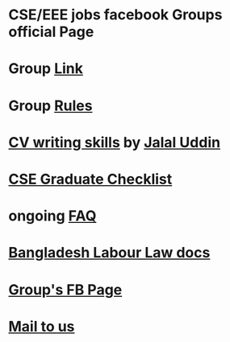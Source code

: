 # CSE/EEE jobs facebook Groups official Page

# Group [Link](https://www.facebook.com/groups/eee.cse)

# Group [Rules](https://cse-eee-jobs-bd.github.io/rules)
# [CV writing skills](https://www.facebook.com/notes/cseeee-jobs-in-bangladesh/cv-writing-skills-by-jalal-uddin/2322323847796629)  by [Jalal Uddin](https://www.facebook.com/jalal.net)
# [CSE Graduate Checklist](https://trello.com/b/0bKxmpuK/cse-graduate-checklist)
# ongoing [FAQ](https://www.facebook.com/notes/cseeee-jobs-in-bangladesh/faq/1353620508000306/)

# [Bangladesh Labour Law docs](https://www.facebook.com/notes/cseeee-jobs-in-bangladesh/bangladesh-labor-law-references/1552060524822969/)

# [Group's FB Page](https://www.facebook.com/cse.eee.bangladesh/)
# [Mail to us](mailto:cse.eee.jobs.bd@gmail.com)
